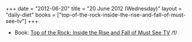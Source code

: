+++
date = "2012-06-20"
title = "20 June 2012 (Wednesday)"
layout = "daily-diet"
books = ["top-of-the-rock-inside-the-rise-and-fall-of-must-see-tv"]
+++


* Book: [Top of the Rock: Inside the Rise and Fall of Must See TV](/books/top-of-the-rock-inside-the-rise-and-fall-of-must-see-tv) /f/